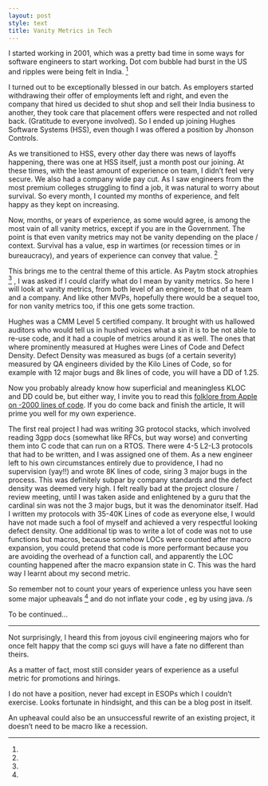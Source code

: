 ```yaml
---
layout: post
style: text
title: Vanity Metrics in Tech
---
```


I started working in 2001, which was a pretty bad time in some ways for software engineers to start working. Dot com bubble had burst in the US and ripples were being felt in India. [^1] 

I turned out to be exceptionally blessed in our batch. As employers started withdrawing their offer of employments left and right, and even the company that hired us decided to shut shop and sell their India business to another, they took care that placement offers were respected and not rolled back. (Gratitude to everyone involved). So I ended up joining Hughes Software Systems (HSS), even though I was offered a position by Jhonson Controls.

As we transitioned to HSS, every other day there was news of layoffs happening, there was one at HSS itself, just a month post our joining. At these times, with the least amount of experience on team, I didn’t feel very secure. We also had a company wide pay cut. As I saw engineers from the most premium colleges struggling to find a  job, it was natural to worry about survival. So every month, I counted my months of experience, and felt happy as they kept on increasing.

Now, months, or years of experience, as some would agree, is among the most vain of all vanity metrics, except if you are in the Government. The point is that even vanity metrics may not be vanity depending on the place / context. Survival has a value, esp in wartimes (or recession times or in bureaucracy), and years of experience can convey that value. [^2] 

This brings me to the central theme of this article. As Paytm stock atrophies [^3] , I was asked  if I could clarify what do I mean by vanity metrics. So here I will look at vanity metrics, from both level of an engineer, to that of a team and a company. And like other MVPs, hopefully there would be a sequel too, for non vanity metrics too, if this one gets some traction.

Hughes was a CMM Level 5 certified company. It brought with us hallowed auditors who would tell us in hushed voices what a sin it is to be not able to re-use code, and it had a couple of metrics around it as well. The ones that where prominently measured at Hughes were Lines of Code and Defect Density. Defect Density was measured as bugs (of a certain severity) measured by QA engineers divided by the Kilo Lines of Code, so for example with 12 major bugs and 8k lines of code, you will have a DD of 1.25. 

Now you probably already know how superficial and meaningless KLOC and DD could be, but either way, I invite you to read this [folklore from Apple on -2000 lines of code](https://www.folklore.org/StoryView.py?story=Negative_2000_Lines_Of_Code.txt). If you do come back and finish the article, It will prime you well for my own experience.

The first real project I had was writing 3G protocol stacks, which involved reading 3gpp docs (somewhat like RFCs, but way worse) and converting them into C code that can run on a RTOS. There were 4-5 L2-L3 protocols that had to be written, and I was assigned one of them. As a new engineer left to his own circumstances entirely due to providence, I had no supervision (yay!!) and wrote 8K lines of code, siring 3 major bugs in the process. This was definitely subpar by company standards and the defect density was deemed very high. I felt really bad at the project closure / review meeting, until I was taken aside and enlightened by a guru that the cardinal sin was not the 3 major bugs, but it was the denominator itself. Had I written my protocols with 35-40K Lines of code as everyone else, I would have not made such a fool of myself and achieved a very respectful looking defect density. One additional tip was to write a lot of code was not to use functions but macros, because somehow LOCs were counted after macro expansion, you could pretend that code is more performant because you are avoiding the overhead of a function call, and apparently the LOC counting happened after the macro expansion state in C. This was the hard way I learnt about my second metric. 

So remember not to count your years of experience unless you have seen some major upheavals [^4] and do not inflate your code , eg by using java. /s

To be continued...

------------------------------------------------

[^1]:
 Not surprisingly, I heard this from joyous civil engineering majors who for once felt happy that the comp sci guys will have a fate no different than theirs.
[^2]:
 As a matter of fact, most still consider years of experience as a useful metric for promotions and hirings.
[^3]:
 I do not have a position, never had except in ESOPs which I couldn’t exercise. Looks fortunate in hindsight, and this can be a blog post in itself.
[^4]:
 An upheaval could also be an unsuccessful rewrite of an existing project, it doesn’t need to be macro like a recession.

